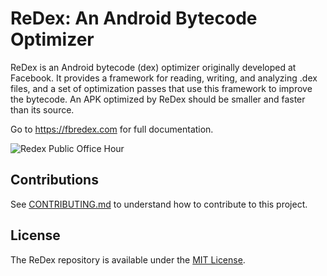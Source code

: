 # ReDex: An Android Bytecode Optimizer

ReDex is an Android bytecode (dex) optimizer originally developed at
Facebook. It provides a framework for reading, writing, and analyzing .dex
files, and a set of optimization passes that use this framework to improve the
bytecode.  An APK optimized by ReDex should be smaller and faster than its
source.

Go to https://fbredex.com for full documentation.

![Redex Public Office Hour](https://fbredex.com/img/office-hour-oct-2022.png)

## Contributions

See [CONTRIBUTING.md](https://github.com/facebook/redex/blob/master/CONTRIBUTING.md) to understand how to contribute to this project.

## License

The ReDex repository is available under the [MIT License](https://github.com/facebook/redex/blob/master/LICENSE).
